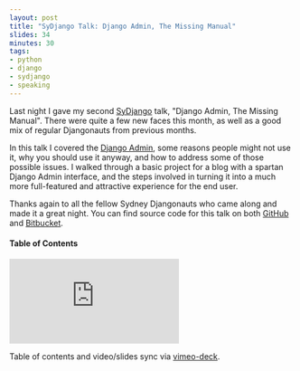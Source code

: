 ```yaml
---
layout: post
title: "SyDjango Talk: Django Admin, The Missing Manual"
slides: 34
minutes: 30
tags:
- python
- django
- sydjango
- speaking
---
```


<p>Last night I gave my second <a href="http://www.meetup.com/SyDjango/">
SyDjango</a> talk, "Django Admin, The Missing Manual". There were
quite a few new faces this month, as well as a good mix of regular
Djangonauts from previous months.
</p>

<p>
In this talk I covered the <a
href="https://docs.djangoproject.com/en/dev/ref/contrib/admin/">Django
Admin</a>, some reasons people might not use it, why you should use it
anyway, and how to address some of those possible issues. I walked
through a basic project for a blog with a spartan Django Admin interface,
and the steps involved in turning it into a much more full-featured and
attractive experience for the end user.
</p>

<p>
Thanks again to all the fellow Sydney Djangonauts who came along
and made it a great night. You can find source code for this talk
on both <a href="https://github.com/stephenmcd/sydjango-damm">GitHub</a>
 and <a href="https://bitbucket.org/stephenmcd/sydjango-damm">Bitbucket</a>.</p>

<h4>Table of Contents</h4>
<ol id="toc"></ol>
<script src="/static/js/vimeo-deck.js"></script>
<script>

var vd = VimeoDeck({tocID: '#toc'});

vd.setSlide(01, '00:00', 'Welcome'); // Start
vd.setSlide(02, '00:19', 'About Me'); // About me
vd.setSlide(03, '00:24'); // Fairfax
vd.setSlide(04, '00:46'); // Mezzanine
vd.setSlide(05, '01:09'); // Django since 07
vd.setSlide(06, '01:15'); // 50 projects
vd.setSlide(07, '01:37', 'Django Admin'); // Django Admin
vd.setSlide(08, '01:39'); // Saves countless hours
vd.setSlide(09, '02:04'); // Living in the future
vd.setSlide(10, '02:23'); // Example code
vd.setSlide(11, '02:54'); // Example list
vd.setSlide(12, '03:04'); // Example change
vd.setSlide(13, '03:22', 'Why Wouldn\'t You Use It?'); // Why Wouldn't
vd.setSlide(14, '03:49'); // Looks outdated
vd.setSlide(15, '04:11'); // Too database-centric
vd.setSlide(16, '04:36'); // Hard to customise
vd.setSlide(17, '04:59', 'Let\'s Dispel These Myths'); // Dispel these myths
vd.setSlide(18, '05:16', 'Django Admin VS Custom Admin'); // Django vs custom
vd.setSlide(19, '06:28'); // Fake data
vd.setSlide(20, '06:35', 'The Missing Manual'); // Missing Manual
vd.setSlide(21, '06:39', 'Chapter 1: Use All Features'); // Chapter 1
vd.setSlide(22, '07:05'); // Full admin example code
vd.setSlide(23, '08:04'); // Full admin example list
vd.setSlide(24, '08:32', 'Chapter 2: Override Templates!'); // Chapter 2
vd.setSlide(25, '08:52'); // CSS in base_site
vd.setSlide(26, '09:48'); // Skinned list example
vd.setSlide(27, '10:34'); // Skinned change example
vd.setSlide(28, '11:25', 'Chapter 3: Singleton Admin'); // Chapter 3
vd.setSlide(29, '12:35'); // Singleton Admin example
vd.setSlide(30, '15:31', 'But Wait, One More Thing'); // But wait
vd.setSlide(31, '15:36'); // One more thing
vd.setSlide(32, '15:45'); // Links in base_site
vd.setSlide(33, '16:46'); // Dashboard example with links
vd.setSlide(34, '18:17', 'Question Time'); // Thanks

</script>

<iframe id="vimeo" src="http://player.vimeo.com/video/52318351?api=1&player_id=vimeo" frameborder="0" webkitAllowFullScreen mozallowfullscreen allowFullScreen></iframe>

<script async class="speakerdeck-embed" data-id="508739b33366490002010f87" data-ratio="1.3333333333333333" src="//speakerdeck.com/assets/embed.js"></script>

<p>Table of contents and video/slides sync via <a href="https://github.com/stephenmcd/vimeo-deck">vimeo-deck</a>.</p>
